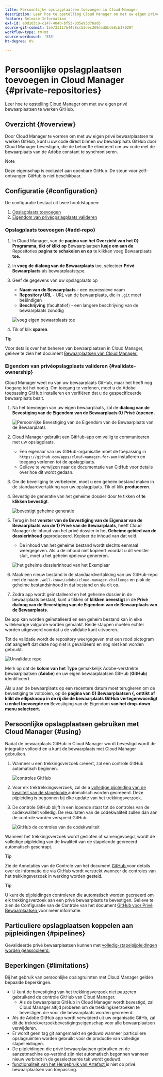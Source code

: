 ```yaml
---
title: Persoonlijke opslagplaatsen toevoegen in Cloud Manager
description: Leer hoe te opstelling Cloud Manager om met uw eigen privé bewaarplaatsen te werken GitHub.
feature: Release Information
exl-id: e0d103c9-c147-4040-bf53-835e93d78a0b
source-git-commit: 15e733117b4458cc53dec309dad5bde8cb17029f
workflow-type: tm+mt
source-wordcount: '855'
ht-degree: 0%

---
```



# Persoonlijke opslagplaatsen toevoegen in Cloud Manager {#private-repositories}

Leer hoe te opstelling Cloud Manager om met uw eigen privé bewaarplaatsen te werken GitHub.

## Overzicht {#overview}

Door Cloud Manager te vormen om met uw eigen privé bewaarplaatsen te werken GitHub, kunt u uw code direct binnen uw bewaarplaats GitHub door Cloud Manager bevestigen, die de behoefte elimineert om uw code met de bewaarplaats van de Adobe constant te synchroniseren.

>[!NOTE]
>
>Deze eigenschap is exclusief aan openbare GitHub. De steun voor zelf-ontvangen GitHub is niet beschikbaar.

## Configuratie {#configuration}

De configuratie bestaat uit twee hoofdstappen:

1. [Opslagplaats toevoegen](#add-repo)
1. [Eigendom van privéopslagplaats valideren](#validate-ownership)

### Opslagplaats toevoegen {#add-repo}

1. In Cloud Manager, van de **pagina van het Overzicht van het 0} Programma, tikt of klikt op** Bewaarplaatsen **lusje om aan de** Repositories **pagina te schakelen en op** te klikken voeg Bewaarplaats **toe.**

1. In **voeg de dialoog van de Bewaarplaats** toe, selecteer **Privé Bewaarplaats** als bewaarplaatstype.

1. Geef de gegevens van uw opslagplaats op

   * **Naam van de Bewaarplaats** - een expressieve naam
   * **Repository URL** - URL van de bewaarplaats, die in `.git` moet beëindigen
   * **Beschrijving** (facultatief) - een langere beschrijving van de bewaarplaats zonodig

   ![ voeg eigen bewaarplaats ](/help/assets/repositories/add-own-github.png) toe

1. Tik of klik **sparen**.

>[!TIP]
>
>Voor details over het beheren van bewaarplaatsen in Cloud Manager, gelieve te zien het document [ Bewaarplaatsen van Cloud Manager.](/help/managing-code/managing-repositories.md)

### Eigendom van privéopslagplaats valideren {#validate-ownership}

Cloud Manager weet nu van uw bewaarplaats GitHub, maar het heeft nog toegang tot het nodig. Om toegang te verlenen, moet u de Adobe toepassing GitHub installeren en verifiëren dat u de gespecificeerde bewaarplaats bezit.

1. Na het toevoegen van uw eigen bewaarplaats, zal de **dialoog van de Bevestiging van de Eigendom van de Bewaarplaats 0} Privé {openen.**

   ![ Persoonlijke Bevestiging van de Eigendom van de Bewaarplaats van de Bewaarplaats ](/help/assets/repositories/private-repo-validate.png)

1. Cloud Manager gebruikt een GitHub-app om veilig te communiceren met uw opslagplaats.
   * Een eigenaar van uw GitHub-organisatie moet de toepassing in `https://github.com/apps/cloud-manager-for-aem` installeren en toegang verlenen tot de opslagplaats.
   * Gelieve te verwijzen naar de documentatie van GitHub voor details over hoe dit wordt gedaan.

1. Om de beveiliging te verbeteren, moet u een geheim bestand maken in de standaardvertakking van uw opslagplaats. Tik of klik **produceren**.

1. Bevestig de generatie van het geheime dossier door te tikken of **te klikken bevestigt**.

   ![ bevestigt geheime generatie ](/help/assets/repositories/confirm-generation.png)

1. Terug in het **venster van de Bevestiging van de Eigenaar van de Bewaarplaats van de 1} Privé van de Bewaarplaats**, heeft Cloud Manager de inhoud van het privé dossier in het **Geheime gebied van de dossierinhoud** geproduceerd. Kopieer de inhoud van dat veld.

   * De inhoud van het geheime bestand wordt slechts eenmaal weergegeven. Als u de inhoud niet kopieert voordat u dit venster sluit, moet u het geheim opnieuw genereren.

   ![ het geheime dossierinhoud van het Exemplaar ](/help/assets/repositories/new-secret.png)

1. Maak een nieuw bestand in de standaardvertakking van uw GitHub-repo met de naam `.well-known/adobe/cloud-manager-challenge` en plak de geheime bestandsinhoud in dat bestand en sla dit op.

1. Zodra app wordt geïnstalleerd en het geheime dossier in de bewaarplaats bestaat, kunt u tikken of **klikken bevestigt** in de **Privé dialoog van de Bevestiging van de Eigendom van de Bewaarplaats van de Bewaarplaats**.

De app kan worden geïnstalleerd en een geheim bestand kan in elke willekeurige volgorde worden gemaakt. Beide stappen moeten echter worden uitgevoerd voordat u de validatie kunt uitvoeren.

Tot de validatie wordt de repository weergegeven met een rood pictogram dat aangeeft dat deze nog niet is gevalideerd en nog niet kan worden gebruikt.

![ Unvalidate repo ](/help/assets/repositories/unvalidated-repo.png)

Merk op dat de **kolom van het Type** gemakkelijk Adobe-verstrekte bewaarplaatsen (**Adobe**) en uw eigen bewaarplaatsen GitHub (**GitHub**) identificeert.

Als u aan de bewaarplaats op een recentere datum moet terugkeren om de bevestiging te voltooien, op de **pagina van 0} Bewaarplaatsen {, onttikt of klikt de ellipsknoop in de rij die de bewaarplaats GitHub vertegenwoordigt u enkel toevoegde en** Bevestiging van de Eigendom **van het drop-down menu selecteert.**

## Persoonlijke opslagplaatsen gebruiken met Cloud Manager {#using}

Nadat de bewaarplaats GitHub in Cloud Manager wordt bevestigd wordt de integratie voltooid en u kunt de bewaarplaats met Cloud Manager gebruiken.

1. Wanneer u een trekkingsverzoek creeert, zal een controle GitHub automatisch beginnen.

   ![ controles GitHub ](/help/assets/repositories/github-checks.png)

1. Voor elk trektrekkingsverzoek, zal de a [ volledige pijpleiding van de kwaliteit van de stapelcode ](/help/using/managing-pipelines.md) automatisch worden gecreeerd. Deze pijpleiding is begonnen bij elke update van het trekkingsverzoek.

1. De controle GitHub blijft in een lopende staat tot de controles van de codekwaliteit volledig. De resultaten van de codekwaliteit zullen dan aan de controle worden verspreid GitHub.

   ![ GitHub de controles van de codekwaliteit ](/help/assets/repositories/github-code-quality.png)

Wanneer het trekkingsverzoek wordt gesloten of samengevoegd, wordt de volledige pijpleiding van de kwaliteit van de stapelcode gecreeerd automatisch geschrapt.

>[!TIP]
>
>Zie de Annotaties van de Controle van het document [ GitHub ](github-annotations.md) voor details over de informatie die via GitHub wordt verstrekt wanneer de controles van het trekkingsverzoek in werking worden gesteld.

>[!TIP]
>
>U kunt de pijpleidingen controleren die automatisch worden gecreeerd om elk trekkingsverzoek aan een privé bewaarplaats te bevestigen. Gelieve te zien de Configuratie van de Controle van het document [ GitHub voor Privé Bewaarplaatsen ](github-check-config.md) voor meer informatie.

## Particuliere opslagplaatsen koppelen aan pijpleidingen {#pipelines}

Gevalideerde privé bewaarplaatsen kunnen met [ volledig-stapelpijpleidingen worden geassocieerd.](/help/overview/ci-cd-pipelines.md)

## Beperkingen {#limitations}

Bij het gebruik van persoonlijke opslagruimten met Cloud Manager gelden bepaalde beperkingen.

* U kunt de bevestiging van het trekkingsverzoek niet pauzeren gebruikend de controle GitHub van Cloud Manager.
   * Als de bewaarplaats GitHub in Cloud Manager wordt bevestigd, zal Cloud Manager altijd proberen om de trekkingsverzoeken te bevestigen die voor die bewaarplaats worden gecreeerd.
* Als de Adobe GitHub app wordt verwijderd uit uw organisatie GitHb, zal dit de trekrekverzoekbevestigingseigenschap voor alle bewaarplaatsen verwijderen.
* Er wordt geen tag git aangemaakt en geduwd wanneer particuliere opslagruimten worden gebruikt voor de productie van volledige stapelleidingen.
* De pijpleidingen die privé bewaarplaatsen gebruiken en de aanzetmachine op-verbind zijn niet automatisch begonnen wanneer nieuw verbindt in de geselecteerde tak wordt geduwd.
* [ functionaliteit van het Hergebruik van Artefact ](/help/getting-started/project-setup.md#build-artifact-reuse) is niet op privé bewaarplaatsen van toepassing.
